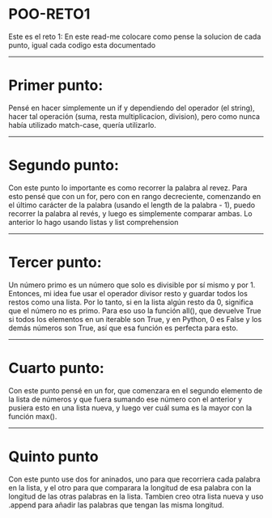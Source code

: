 # POO-RETO1
Este es el reto 1:
En este read-me colocare como pense la solucion de cada punto, igual cada codigo esta documentado
***
# Primer punto: 
Pensé en hacer simplemente un if y dependiendo del operador (el string), hacer tal operación (suma, resta multiplicacion, division), pero como nunca había utilizado match-case, quería utilizarlo.
***
# Segundo punto: 
Con este punto lo importante es como recorrer la palabra al revez. Para esto pensé que con un for, pero con en rango decreciente, comenzando en el último carácter de la palabra (usando el length de la palabra - 1), puedo recorrer la palabra al revés, y luego es simplemente comparar ambas. Lo anterior lo hago usando listas y list comprehension
***
# Tercer punto: 
Un número primo es un número que solo es divisible por sí mismo y por 1. Entonces, mi idea fue usar el operador divisor resto y guardar todos los restos como una lista. Por lo tanto, si en la lista algún resto da 0, significa que el número no es primo. Para eso uso la función all(), que devuelve True si todos los elementos en un iterable son True, y en Python, 0 es False y los demás números son True, así que esa función es perfecta para esto.
***
# Cuarto punto: 
Con este punto pensé en un for, que comenzara en el segundo elemento de la lista de números y que fuera sumando ese número con el anterior y pusiera esto en una lista nueva, y luego ver cuál suma es la mayor con la función max().
***
# Quinto punto
Con este punto use dos for aninados, uno para que recorriera cada palabra en la lista, y el otro para que comparara la longitud de esa palabra con la longitud de las otras palabras en la lista. Tambien creo otra lista nueva y uso .append para añadir las palabras que tengan las misma longitud. 
